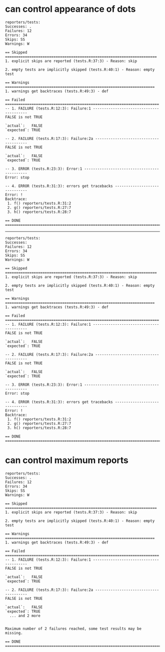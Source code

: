 # can control appearance of dots

    reporters/tests: 
    Successes: .
    Failures: 12
    Errors: 34
    Skips: SS
    Warnings: W
    
    == Skipped =====================================================================
    1. explicit skips are reported (tests.R:37:3) - Reason: skip
    
    2. empty tests are implicitly skipped (tests.R:40:1) - Reason: empty test
    
    == Warnings ====================================================================
    1. warnings get backtraces (tests.R:49:3) - def
    
    == Failed ======================================================================
    -- 1. FAILURE (tests.R:12:3): Failure:1 ----------------------------------------
    FALSE is not TRUE
    
    `actual`:   FALSE
    `expected`: TRUE 
    
    -- 2. FAILURE (tests.R:17:3): Failure:2a ---------------------------------------
    FALSE is not TRUE
    
    `actual`:   FALSE
    `expected`: TRUE 
    
    -- 3. ERROR (tests.R:23:3): Error:1 --------------------------------------------
    Error: stop
    
    -- 4. ERROR (tests.R:31:3): errors get tracebacks ------------------------------
    Error: !
    Backtrace:
     1. f() reporters/tests.R:31:2
     2. g() reporters/tests.R:27:7
     3. h() reporters/tests.R:28:7
    
    == DONE ========================================================================

---

    reporters/tests: 
    Successes: 
    Failures: 12
    Errors: 34
    Skips: SS
    Warnings: W
    
    == Skipped =====================================================================
    1. explicit skips are reported (tests.R:37:3) - Reason: skip
    
    2. empty tests are implicitly skipped (tests.R:40:1) - Reason: empty test
    
    == Warnings ====================================================================
    1. warnings get backtraces (tests.R:49:3) - def
    
    == Failed ======================================================================
    -- 1. FAILURE (tests.R:12:3): Failure:1 ----------------------------------------
    FALSE is not TRUE
    
    `actual`:   FALSE
    `expected`: TRUE 
    
    -- 2. FAILURE (tests.R:17:3): Failure:2a ---------------------------------------
    FALSE is not TRUE
    
    `actual`:   FALSE
    `expected`: TRUE 
    
    -- 3. ERROR (tests.R:23:3): Error:1 --------------------------------------------
    Error: stop
    
    -- 4. ERROR (tests.R:31:3): errors get tracebacks ------------------------------
    Error: !
    Backtrace:
     1. f() reporters/tests.R:31:2
     2. g() reporters/tests.R:27:7
     3. h() reporters/tests.R:28:7
    
    == DONE ========================================================================

# can control maximum reports

    reporters/tests: 
    Successes: .
    Failures: 12
    Errors: 34
    Skips: SS
    Warnings: W
    
    == Skipped =====================================================================
    1. explicit skips are reported (tests.R:37:3) - Reason: skip
    
    2. empty tests are implicitly skipped (tests.R:40:1) - Reason: empty test
    
    == Warnings ====================================================================
    1. warnings get backtraces (tests.R:49:3) - def
    
    == Failed ======================================================================
    -- 1. FAILURE (tests.R:12:3): Failure:1 ----------------------------------------
    FALSE is not TRUE
    
    `actual`:   FALSE
    `expected`: TRUE 
    
    -- 2. FAILURE (tests.R:17:3): Failure:2a ---------------------------------------
    FALSE is not TRUE
    
    `actual`:   FALSE
    `expected`: TRUE 
      ... and 2 more
    
    
    Maximum number of 2 failures reached, some test results may be missing.
    
    == DONE ========================================================================

